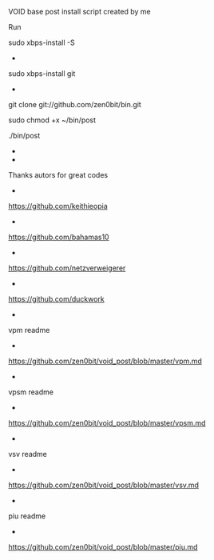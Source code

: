 VOID base post install script created by me

Run

sudo xbps-install -S

*

sudo xbps-install git

*

git clone git://github.com/zen0bit/bin.git

sudo chmod +x ~/bin/post

./bin/post

 *
 *

Thanks autors for great codes

*

https://github.com/keithieopia

*

https://github.com/bahamas10

*

https://github.com/netzverweigerer

*

https://github.com/duckwork

*

vpm readme

*

https://github.com/zen0bit/void_post/blob/master/vpm.md

*

vpsm readme

*

https://github.com/zen0bit/void_post/blob/master/vpsm.md

*

vsv readme

*

https://github.com/zen0bit/void_post/blob/master/vsv.md

*

piu readme

*

https://github.com/zen0bit/void_post/blob/master/piu.md
